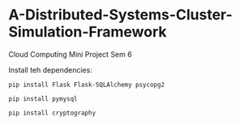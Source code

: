 # A-Distributed-Systems-Cluster-Simulation-Framework

Cloud Computing Mini Project Sem 6

Install teh dependencies:

```
pip install Flask Flask-SQLAlchemy psycopg2

pip install pymysql

pip install cryptography
```
